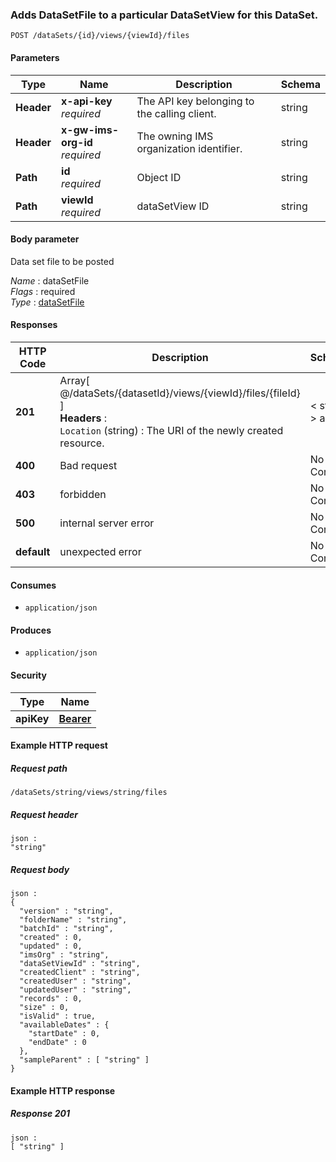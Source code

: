 
<a name="post_data_set_file_by_data_set_id_and_data_set_view_id"></a>
### Adds DataSetFile to a particular DataSetView for this DataSet.
```
POST /dataSets/{id}/views/{viewId}/files
```


#### Parameters

|Type|Name|Description|Schema|
|---|---|---|---|
|**Header**|**x-api-key**  <br>*required*|The API key belonging to the calling client.|string|
|**Header**|**x-gw-ims-org-id**  <br>*required*|The owning IMS organization identifier.|string|
|**Path**|**id**  <br>*required*|Object ID|string|
|**Path**|**viewId**  <br>*required*|dataSetView ID|string|


#### Body parameter
Data set file to be posted

*Name* : dataSetFile  
*Flags* : required  
*Type* : [dataSetFile](../definitions/dataSetFile.md#datasetfile)


#### Responses

|HTTP Code|Description|Schema|
|---|---|---|
|**201**|Array[ @/dataSets/{datasetId}/views/{viewId}/files/{fileId} ]  <br>**Headers** :   <br>`Location` (string) : The URI of the newly created resource.|< string > array|
|**400**|Bad request|No Content|
|**403**|forbidden|No Content|
|**500**|internal server error|No Content|
|**default**|unexpected error|No Content|


#### Consumes

* `application/json`


#### Produces

* `application/json`


#### Security

|Type|Name|
|---|---|
|**apiKey**|**[Bearer](security.md#bearer)**|


#### Example HTTP request

##### Request path
```
/dataSets/string/views/string/files
```


##### Request header
```
json :
"string"
```


##### Request body
```
json :
{
  "version" : "string",
  "folderName" : "string",
  "batchId" : "string",
  "created" : 0,
  "updated" : 0,
  "imsOrg" : "string",
  "dataSetViewId" : "string",
  "createdClient" : "string",
  "createdUser" : "string",
  "updatedUser" : "string",
  "records" : 0,
  "size" : 0,
  "isValid" : true,
  "availableDates" : {
    "startDate" : 0,
    "endDate" : 0
  },
  "sampleParent" : [ "string" ]
}
```


#### Example HTTP response

##### Response 201
```
json :
[ "string" ]
```



